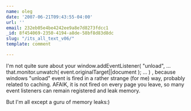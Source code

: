```yaml
---
name: oleg
date: '2007-06-21T09:43:55-04:00'
url: ''
email: 232eb05e4be4242ee9a8e7d8273fdcc1
_id: 8f454069-2350-4194-a8de-58bf8d83d8dc
slug: "/its_all_text_v06/"
template: comment

---
```


I'm not quite sure about your window.addEventListener( "unload", ... that.monitor.unwatch( event.originalTarget||document ); ... ) , because windows "unload" event is fired in a rather strange (for me) way, probably related to caching. AFAIK, it is not fired on every page you leave, so many event listeners can remain registered and leak memory.

But I'm all except a guru of memory leaks:)
